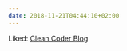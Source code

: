 ```yaml
---
date: 2018-11-21T04:44:10+02:00
---
```


Liked: [Clean Coder Blog](https://blog.cleancoder.com/uncle-bob/2014/11/24/FPvsOO.html)
